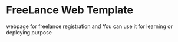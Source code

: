 # FreeLance Web Template
webpage for freelance registration and 
You can use it for learning or deploying purpose
